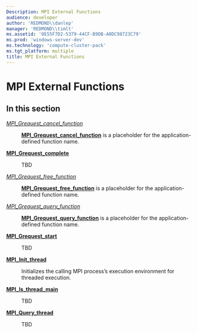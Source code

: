```yaml
---
Description: MPI External Functions
audience: developer
author: 'REDMOND\\danlep'
manager: 'REDMOND\\timlt'
ms.assetid: '0E55F7D2-5379-44CF-B9DB-A0DC98723C79'
ms.prod: 'windows-server-dev'
ms.technology: 'compute-cluster-pack'
ms.tgt_platform: multiple
title: MPI External Functions
---
```


# MPI External Functions

## In this section

<dl> <dt>

[*MPI\_Grequest\_cancel\_function*](mpi-grequest-cancel-function.md)
</dt> <dd>

[**MPI\_Grequest\_cancel\_function**](mpi-grequest-cancel-function.md) is a placeholder for the application-defined function name.

</dd> <dt>

[**MPI\_Grequest\_complete**](mpi-grequest-complete.md)
</dt> <dd>

TBD

</dd> <dt>

[*MPI\_Grequest\_free\_function*](mpi-grequest-free-function.md)
</dt> <dd>

[**MPI\_Grequest\_free\_function**](mpi-grequest-free-function.md) is a placeholder for the application-defined function name.

</dd> <dt>

[*MPI\_Grequest\_query\_function*](mpi-grequest-query-function.md)
</dt> <dd>

[**MPI\_Grequest\_query\_function**](mpi-grequest-query-function.md) is a placeholder for the application-defined function name.

</dd> <dt>

[**MPI\_Grequest\_start**](mpi-grequest-start.md)
</dt> <dd>

TBD

</dd> <dt>

[**MPI\_Init\_thread**](mpi-init-thread.md)
</dt> <dd>

Initializes the calling MPI process’s execution environment for threaded execution.

</dd> <dt>

[**MPI\_Is\_thread\_main**](mpi-is-thread-main.md)
</dt> <dd>

TBD

</dd> <dt>

[**MPI\_Query\_thread**](mpi-query-thread.md)
</dt> <dd>

TBD

</dd> </dl>

 

 



